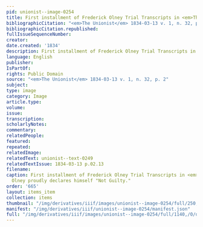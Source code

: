 ```yaml
---
pid: unionist--image-0254
title: First installment of Frederick Olney Trial Transcripts in <em>The Unionist</em>
bibliographicCitation: "<em>The Unionist</em> 1834-03-13 v. 1, n. 32, p. 2"
bibliographicCitation.republished: 
fullIssueSequenceNumber: 
creator: 
date.created: '1834'
description: First installment of Frederick Olney Trial Transcripts in <em>The Unionist</em>
language: English
publisher: 
IsPartOf: 
rights: Public Domain
source: "<em>The Unionist</em> 1834-03-13 v. 1, n. 32, p. 2"
subject: 
type: image
category: Image
article.type: 
volume: 
issue: 
transcription: 
scholarlyNotes: 
commentary: 
relatedPeople: 
featured: 
repeated: 
relatedImage: 
relatedText: unionist--text-0249
relatedTextIssue: 1834-03-13 p.02.13
filename: 
caption: First installment of Frederick Olney Trial Transcripts in <em>The Unionist</em>,
  Olney proudly declares himself "Not Guilty."
order: '665'
layout: items_item
collection: items
thumbnail: "/img/derivatives/iiif/images/unionist--image-0254/full/250,/0/default.jpg"
manifest: "/img/derivatives/iiif/unionist--image-0254/manifest.json"
full: "/img/derivatives/iiif/images/unionist--image-0254/full/1140,/0/default.jpg"
---
```

